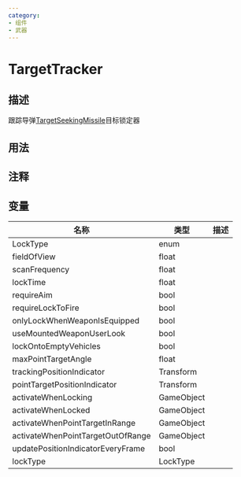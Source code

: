 ```yaml
---
category: 
- 组件
- 武器
---
```

# TargetTracker
## 描述

跟踪导弹[TargetSeekingMissile](./TargetSeekingMissile.md)目标锁定器

## 用法

## 注释

## 变量
| 名称 | 类型 | 描述 |
| ----------- | ----------- | ----------- |
| LockType | enum |  |  
| fieldOfView  | float |  |  
| scanFrequency  | float |  |  
| lockTime  | float |  |  
| requireAim  | bool |  |  
| requireLockToFire  | bool |  |  
| onlyLockWhenWeaponIsEquipped  | bool |  |  
| useMountedWeaponUserLook  | bool |  |  
| lockOntoEmptyVehicles  | bool |  |  
| maxPointTargetAngle  | float |  |  
| trackingPositionIndicator | Transform |  |  
| pointTargetPositionIndicator | Transform |  |  
| activateWhenLocking | GameObject |  |  
| activateWhenLocked | GameObject |  |  
| activateWhenPointTargetInRange | GameObject |  |  
| activateWhenPointTargetOutOfRange | GameObject |  |  
| updatePositionIndicatorEveryFrame  | bool |  |  
| lockType  | LockType |  |  

